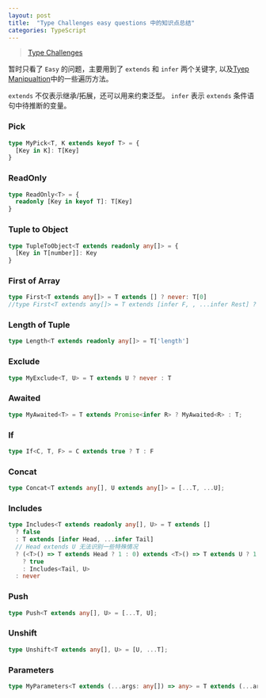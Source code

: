 ```yaml
---
layout: post
title:  "Type Challenges easy questions 中的知识点总结"
categories: TypeScript
---
```


> [Type Challenges](https://github.com/type-challenges/type-challenges)

暂时只看了 `Easy` 的问题，主要用到了 `extends` 和 `infer` 两个关键字, 以及[Tyep Manipualtion](https://www.typescriptlang.org/docs/handbook/2/types-from-types.html)中的一些遍历方法。

`extends` 不仅表示继承/拓展，还可以用来约束泛型。
`infer` 表示 `extends` 条件语句中待推断的变量。

### Pick

```TypeScript
type MyPick<T, K extends keyof T> = {
  [Key in K]: T[Key]
}
```

### ReadOnly

```TypeScript
type ReadOnly<T> = {
  readonly [Key in keyof T]: T[Key]
}
```

### Tuple to Object

```TypeScript
type TupleToObject<T extends readonly any[]> = {
  [Key in T[number]]: Key
}
```

### First of Array

```TypeScript
type First<T extends any[]> = T extends [] ? never: T[0]
//type First<T extends any[]> = T extends [infer F, , ...infer Rest] ? F : never
```

### Length of Tuple

```TypeScript
type Length<T extends readonly any[]> = T['length']
```

### Exclude

```TypeScript
type MyExclude<T, U> = T extends U ? never : T
```

### Awaited

```TypeScript
type MyAwaited<T> = T extends Promise<infer R> ? MyAwaited<R> : T;
```

### If

```TypeScript
type If<C, T, F> = C extends true ? T : F
```

### Concat

```TypeScript
type Concat<T extends any[], U extends any[]> = [...T, ...U];
```

### Includes

```TypeScript
type Includes<T extends readonly any[], U> = T extends []
  ? false
  : T extends [infer Head, ...infer Tail]
  // Head extends U 无法识别一些特殊情况
  ? (<T>() => T extends Head ? 1 : 0) extends <T>() => T extends U ? 1 : 0
    ? true
    : Includes<Tail, U>
  : never
```

### Push

```TypeScript
type Push<T extends any[], U> = [...T, U];
```

### Unshift

```TypeScript
type Unshift<T extends any[], U> = [U, ...T];
```

### Parameters

```TypeScript
type MyParameters<T extends (...args: any[]) => any> = T extends (...args: infer Args) => any ? Args : never
```

